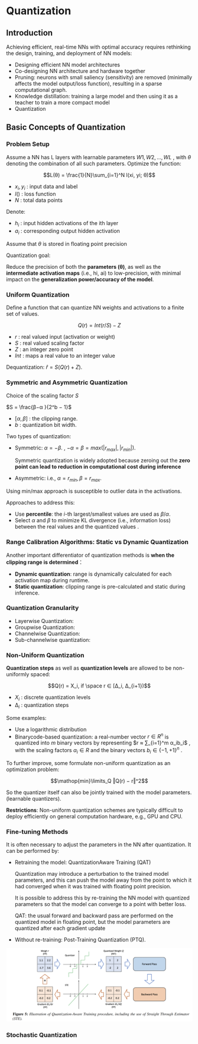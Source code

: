 # Quantization
## Introduction
Achieving efficient, real-time NNs with optimal accuracy requires rethinking the design, training, and deployment of NN models:
- Designing efficient NN model architectures
- Co-designing NN architecture and hardware together
- Pruning: neurons with small saliency (sensitivity) are removed (minimally affects the model output/loss function), resulting in a sparse computational graph. 
- Knowledge distillation: training a large model and then using it as a teacher to train a more compact model
- Quantization

## Basic Concepts of Quantization
### Problem Setup
Assume a NN has L layers with learnable parameters $W1, W2, ..., WL$ , with $θ$ denoting the combination of all such parameters. Optimize the function:

$$L(θ) = \frac{1}{N}\sum_{i=1}^N l(xi, yi; θ)$$

- $x_i,y_i$ : input data and label
- $l()$ : loss function
- $N$ : total data points

Denote:
-   $h_i$ : input hidden activations of the ith layer 
- $a_i$ : corresponding output hidden activation

Assume that $\theta$ is stored in floating point precision

Quantization goal:

Reduce the precision of both the **parameters (θ)**, as well as the **intermediate activation maps** (i.e., hi, ai) to low-precision, with minimal impact on the **generalization power/accuracy of the model**.

### Uniform Quantization
Define a function that can quantize NN weights and activations to a finite set of values.


$$Q(r) = Int(r/S) − Z$$

- $r$ : real valued input (activation or weight)
- $S$ : real valued scaling factor
- $Z$ : an integer zero point
- $Int$ : maps a real value to an integer value

Dequantization: $\hat{r} = S(Q(r) + Z).$

### Symmetric and Asymmetric Quantization

Choice of the scaling factor $S$

$S = \frac{β−α }{2^b − 1}$

- $[α, β]$ : the clipping range.
- $b$ : quantization bit width.

Two types of quantization:
- Symmetric: $α = −β.$ , $−α = β = max(|r_{max}|, |r_{min}|).$ 
  
  Symmetric quantization is widely adopted because zeroing out the **zero point can lead to reduction in computational cost during inference**
- Asymmetric: i.e., $α = r_{min},  β = r_{max}$.

Using min/max approach is susceptible to outlier data in the activations.

Approaches to address this:
- Use **percentile**: the $i$-th largest/smallest values are used as $β/α$.
- Select $α$ and $β$ to minimize KL divergence (i.e., information loss) between the real values and the quantized values .

### Range Calibration Algorithms: Static vs Dynamic Quantization

Another important differentiator of quantization methods is **when the clipping range is determined**：
- **Dynamic quantization**: range is dynamically calculated for each activation map during runtime.
- **Static quantization**: clipping range is pre-calculated and static during inference.

### Quantization Granularity

- Layerwise Quantization: 
- Groupwise Quantization:
- Channelwise Quantization:
- Sub-channelwise quantization: 

### Non-Uniform Quantization

**Quantization steps** as well as **quantization levels** are allowed to be non-uniformly spaced: 

$$Q(r) = X_i, if \space r ∈ [∆_i, ∆_{i+1})$$

- $X_i$ : discrete quantization levels 
- $∆_i$ : quantization steps

Some examples:

- Use a logarithmic distribution
- Binarycode-based quantization: a real-number vector $r ∈ R^n$ is quantized into $m$ binary vectors by representing $r ≈ ∑_{i=1}^m α_ib_i$ , with the scaling factors $α_i ∈ R$ and the binary vectors $b_i ∈ \{−1, +1\}^n$ .

To further improve, some formulate non-uniform quantization as an optimization problem:

$$\mathop{min}\limits_Q ‖Q(r) − r‖^2$$

So the quantizer itself can also be jointly trained with the model parameters.(learnable quantizers).

**Restrictions**: Non-uniform quantization schemes are typically difficult to deploy efficiently on general computation hardware, e.g., GPU and CPU.

### Fine-tuning Methods

It is often necessary to adjust the parameters in the NN after quantization. It can be performed by:
- Retraining the model: QuantizationAware Training (QAT)
  
  Quantization may introduce a perturbation to the trained model parameters, and this can push the model away from the point to which it had converged when it was trained with floating point precision. 
  
  It is possible to address this by re-training the NN model with quantized parameters so that the model can converge to a point with better loss.

  QAT: the usual forward and backward pass are performed on the quantized model in floating point, but the model parameters are quantized after each gradient update
- Without re-training: Post-Training Quantization (PTQ).

![alt text](../../assets/MarkdownImg/image-11.png)


### Stochastic Quantization